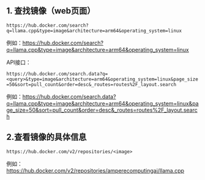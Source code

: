 
## 1. 查找镜像（web页面）
`https://hub.docker.com/search?q=llama.cpp&type=image&architecture=arm64&operating_system=linux`

例如：https://hub.docker.com/search?q=llama.cpp&type=image&architecture=arm64&operating_system=linux

API接口：

`https://hub.docker.com/search.data?q=<query>&type=image&architecture=arm64&operating_system=linux&page_size=50&sort=pull_count&order=desc&_routes=routes%2F_layout.search`

例如：https://hub.docker.com/search.data?q=llama.cpp&type=image&architecture=arm64&operating_system=linux&page_size=50&sort=pull_count&order=desc&_routes=routes%2F_layout.search


## 2.查看镜像的具体信息

`https://hub.docker.com/v2/repositories/<image>`

例如：
https://hub.docker.com/v2/repositories/amperecomputingai/llama.cpp
